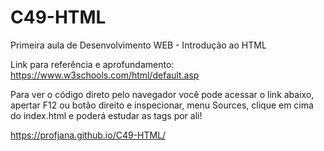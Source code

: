 # C49-HTML
Primeira aula de Desenvolvimento WEB - Introdução ao HTML

Link para referência e aprofundamento:
<https://www.w3schools.com/html/default.asp>

Para ver o código direto pelo navegador você pode acessar o link abaixo, apertar F12 ou botão direito e inspecionar,
menu Sources, clique em cima do index.html e poderá estudar as tags por ali!

<https://profjana.github.io/C49-HTML/>
